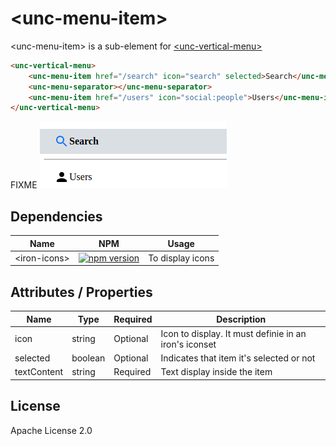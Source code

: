 # &lt;unc-menu-item&gt;

&lt;unc-menu-item&gt; is a sub-element for [&lt;unc-vertical-menu&gt;](https://github.com/unc-dsi/unc-web-components/tree/main/packages/unc-vertical-menu)

```html
<unc-vertical-menu>
    <unc-menu-item href="/search" icon="search" selected>Search</unc-menu-item>
    <unc-menu-separator></unc-menu-separator>
    <unc-menu-item href="/users" icon="social:people">Users</unc-menu-item>
</unc-vertical-menu>
```
FIXME
![screenshot](https://raw.githubusercontent.com/unc-dsi/unc-web-components/main/packages/unc-vertical-menu/screenshot.png)

## Dependencies

| Name | NPM | Usage |
|------|-----|-------|
| &lt;iron-icons&gt; | [![npm version](https://badgen.net/npm/v/@polymer/iron-icons/)](https://www.npmjs.com/package/@polymer/iron-icons) | To display icons

## Attributes / Properties

| Name | Type | Required |Description |
|------|------|----------|------------|
| icon | string | Optional | Icon to display. It must definie in an iron's iconset |
| selected | boolean | Optional | Indicates that item it's selected or not |
| textContent | string | Required | Text display inside the item |

## License

Apache License 2.0

